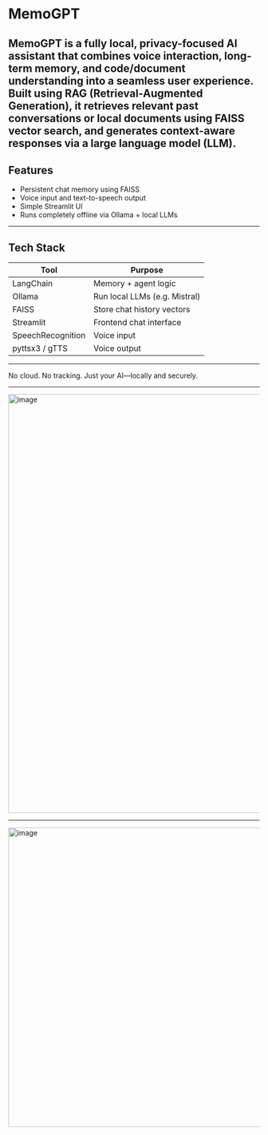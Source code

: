 # MemoGPT
MemoGPT is a fully local, privacy-focused AI assistant that combines voice interaction, long-term memory, and code/document understanding into a seamless user experience. Built using RAG (Retrieval-Augmented Generation), it retrieves relevant past conversations or local documents using FAISS vector search, and generates context-aware responses via a large language model (LLM).
---

## Features

- Persistent chat memory using FAISS  
- Voice input and text-to-speech output  
- Simple Streamlit UI  
- Runs completely offline via Ollama + local LLMs

---

## Tech Stack

| Tool              | Purpose                      |
|------------------|------------------------------|
| LangChain         | Memory + agent logic         |
| Ollama            | Run local LLMs (e.g. Mistral)|
| FAISS             | Store chat history vectors   |
| Streamlit         | Frontend chat interface      |
| SpeechRecognition | Voice input                  |
| pyttsx3 / gTTS    | Voice output                 |


---

No cloud. No tracking. Just your AI—locally and securely.


---
<img width="1887" height="839" alt="image" src="https://github.com/user-attachments/assets/a3d4bd9d-3d19-4257-a74b-5cfa0d15b2e9" />

---

<img width="1671" height="600" alt="image" src="https://github.com/user-attachments/assets/7a4d5295-0da0-47f8-9534-4eff282c1607" />



